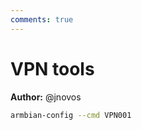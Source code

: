 ```yaml
---
comments: true
---
```


# VPN tools

**Author:** @jnovos


~~~ bash title="ZeroTier connect devices over your own private network in the world.:"
armbian-config --cmd VPN001
~~~

